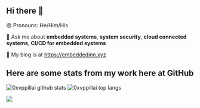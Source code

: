 ## Hi there 👋

😄 Pronouns: He/Him/His

💬 Ask me about **embedded systems**, **system security**, **cloud connected systems**, **CI/CD for embedded systems**

🔗 My blog is at https://embeddedinn.xyz
 

## Here are some stats from my work here at GitHub 

![0xvppillai github stats](https://github-readme-stats.vercel.app/api?username=vppillai&show_icons=true&title_color=fff&icon_color=79ff97&text_color=9f9f9f&bg_color=151515&count_private=true&include_all_commits=true&layout=compact) ![0xvppillai top langs](https://github-readme-stats.vercel.app/api/top-langs?username=vppillai&show_icons=true&title_color=fff&icon_color=79ff97&text_color=9f9f9f&bg_color=151515&hide=swift,scss&langs_count=10&layout=compact)

<img src="https://github-profile-trophy.vercel.app/?username=subeshb1&theme=dracula&column=3&margin-w=15&margin-h=15 (https://github.com/ryo-ma/github-profile-trophy)">





<!--
**vppillai/vppillai** is a ✨ _special_ ✨ repository because its `README.md` (this file) appears on your GitHub profile.

Here are some ideas to get you started:

- 🔭 I’m currently working on ...
- 🌱 I’m currently learning ...
- 👯 I’m looking to collaborate on ...
- 🤔 I’m looking for help with ...
- 📫 How to reach me: ...
- ⚡ Fun fact: ...
-->
